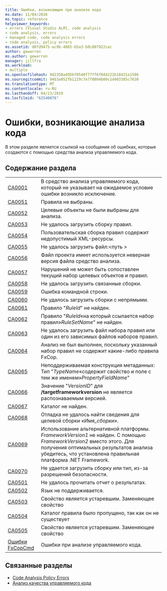 ```yaml
---
title: Ошибки, возникающие при анализе кода
ms.date: 11/04/2016
ms.topic: reference
helpviewer_keywords:
- errors [Visual Studio ALM], code analysis
- code analysis, errors
- managed code, code analysis errors
- code analysis, policy errors
ms.assetid: d8fd9475-ac9b-4085-b5a3-b0c807922cac
author: gewarren
ms.author: gewarren
manager: jillfra
ms.workload:
- multiple
ms.openlocfilehash: 9d2350a495bf0540f77ff6f0d4222b18431e1586
ms.sourcegitcommit: 94b3a052fb1229c7e7f8804b09c1d403385c7630
ms.translationtype: MT
ms.contentlocale: ru-RU
ms.lasthandoff: 04/23/2019
ms.locfileid: "62540876"
---
```

# <a name="code-analysis-application-errors"></a>Ошибки, возникающие анализа кода

В этом разделе является ссылкой на сообщения об ошибках, которые создаются с помощью средства анализа управляемого кода.

## <a name="in-this-section"></a>Содержание раздела

|||
|-|-|
|[CA0001](ca0001.md)|В средство анализа управляемого кода, который не указывает на ожидаемое условие ошибки возникло исключение.|
|[CA0051](ca0051.md)|Правила не выбраны.|
|[CA0052](ca0052.md)|Целевые объекты не были выбраны для анализа.|
|[CA0053](ca0053.md)|Не удалось загрузить сборку правил.|
|[CA0054](ca0054.md)|Пользовательская сборка правил содержит недопустимый XML-ресурсы.|
|[CA0055](ca0055.md)|Не удалось загрузить файл:\<путь >|
|[CA0056](ca0056.md)|Файл проекта имеет используется неверная версия файла средство анализа.|
|[CA0057](ca0057.md)|Нарушений не может быть сопоставлен текущий набор целевых объектов и правил.|
|[CA0058](ca0058.md)|Не удалось загрузить связанные сборки.|
|[CA0059](ca0059.md)|Ошибка командной строки.|
|[CA0060](ca0060.md)|Не удалось загрузить сборки с непрямыми.|
|[CA0061](ca0061.md)|Правило "*RuleId*" не найден.|
|[CA0062](ca0062.md)|Правило "*RuleId*«на который ссылается набор правил»*RuleSetName*" не найден.|
|[CA0063](ca0063.md)|Не удалось загрузить файл набора правил или один из его зависимых файлов наборов правил.|
|[CA0064](ca0064.md)|Анализ не был выполнен, поскольку указанный набор правил не содержит какие-либо правила FxCop.|
|[CA0065](ca0065.md)|Неподдерживаемая конструкция метаданных: Тип "*TypeName*«содержит свойство и поле с тем же именем»*PropertyFieldName*"|
|[CA0066](ca0066.md)|Значение "*VersionID*" для **/targetframeworkversion** не является распознаваемым версией.|
|[CA0067](ca0067.md)|Каталог не найден.|
|[CA0068](ca0068.md)|Отладка не удалось найти сведения для целевой сборки *«Имя_сборки»*.|
|[CA0069](ca0069.md)|Использование альтернативной платформы. *FrameworkVersion1* не найден. С помощью *FrameworkVersion2* вместо этого. Для получения оптимальных результатов анализа убедитесь, что установлена правильная платформа .NET Framework.|
|[CA0070](ca0070.md)|Не удается загрузить сборку или тип, из-за разрешений безопасности.|
|[CA0501](ca0501.md)|Не удалось прочитать отчет о результатах.|
|[CA0502](ca0502.md)|Язык не поддерживается.|
|[CA0503](ca0503.md)|Свойство является устаревшим. Заменяющее свойство|
|[CA0504](ca0504.md)|Каталог правила было пропущено, так как он не существует|
|[CA0505](ca0505.md)|Свойство является устаревшим. Заменяющее свойство|
|[Ошибки FxCopCmd](fxcopcmd-errors.md)|Ошибки при анализе управляемого кода.|

## <a name="related-sections"></a>Связанные разделы

- [Code Analysis Policy Errors](../code-quality/code-analysis-policy-errors.md)
- [Анализ качества управляемого кода](../code-quality/code-analysis-for-managed-code-overview.md)